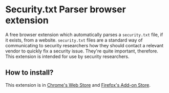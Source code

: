# Security.txt Parser browser extension
A free browser extension which automatically parses a `security.txt` file, if it exists, from a website. `security.txt` files are a standard way of communicating to security researchers how they should contact a relevant vendor to quickly fix a security issue. They're quite important, therefore. This extension is intended for use by security researchers.

## How to install?
This extension is in [Chrome's Web Store]() and [Firefox's Add-on Store]().

